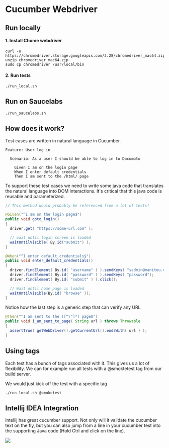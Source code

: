 # Cucumber Webdriver

## Run locally

#### 1. Install Chome webdriver

```
curl -o https://chromedriver.storage.googleapis.com/2.28/chromedriver_mac64.zip
unzip chromedriver_mac64.zip
sudo cp chromedriver /usr/local/bin
```

#### 2. Run tests

```
./run_local.sh
```

## Run on Saucelabs

```
./run_saucelabs.sh
```

## How does it work?

Test cases are written in natural language in Cucumber.

```cucumber
Feature: User log in

  Scenario: As a user I should be able to log in to Documoto

    Given I am on the login page
    When I enter default credentials
    Then I am sent to the /html/ page

```

To support these test cases we need to write some java code that translates the natural language into DOM interactions.
It's critical that this java code is reusable and parameterized. 

```java
// This method would probably be referenced from a lot of tests!

@Given("^I am on the login page$")
public void goto_login()
{
  driver.get( "https://some-url.com" );

  // wait until login screen is loaded
  waitUntilVisible( By.id("submit") );
}
```


```java
@When("^I enter default credentials$")
public void enter_default_credentials()
{
  driver.findElement( By.id( "username" ) ).sendKeys( "sadmin@manitou.com");
  driver.findElement( By.id( "password" ) ).sendKeys( "password");
  driver.findElement( By.id( "submit" ) ).click();

  // Wait until home page is loaded
  waitUntilVisible(By.id( "browse" ));
}
```

Notice how the last step is a generic step that can verify any URL
```java
@Then("^I am sent to the ([^\"]*) page$")
public void i_am_sent_to_page( String url ) throws Throwable
{
  assertTrue( getWebDriver().getCurrentUrl().endsWith( url ) );
}
```   

## Using tags

Each test has a bunch of tags associated with it. This gives us a lot of flexibility. We can for example run all tests with a @smoktetest tag from our build server.

We would just kick off the test with a specific tag
```
./run_local.sh @smoketest
```

## Intellij IDEA Integration

Intellij has great cucumber support. Not only will it validate the cucumber text on the fly, but you can also jump from a line 
in your cucumber test into the supporting Java code (Hold Ctrl and click on the line).

![](cucumber-idea.png)

